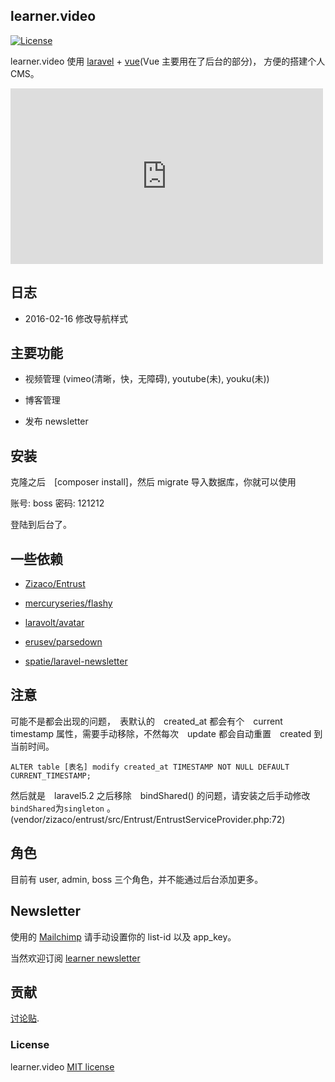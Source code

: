 ## learner.video

[![License](https://poser.pugx.org/laravel/framework/license.svg)](https://packagist.org/packages/laravel/framework)

learner.video 使用 [laravel](http://laravel.com/) + [vue](http://vuejs.org/)(Vue 主要用在了后台的部分)， 方便的搭建个人 CMS。

<iframe src="https://player.vimeo.com/video/155513106" width="500" height="281" frameborder="0" webkitallowfullscreen mozallowfullscreen allowfullscreen></iframe>

## 日志

* 2016-02-16 修改导航样式

## 主要功能

* 视频管理 (vimeo(清晰，快，无障碍), youtube(未), youku(未))

* 博客管理

* 发布 newsletter

## 安装

克隆之后　[composer install]，然后 migrate 导入数据库，你就可以使用

账号: boss
密码: 121212

登陆到后台了。

## 一些依赖

* [Zizaco/Entrust](https://github.com/Zizaco/entrust)

* [mercuryseries/flashy](https://github.com/mercuryseries/flashy)

* [laravolt/avatar](https://github.com/laravolt/avatar)

* [erusev/parsedown](https://github.com/erusev/parsedown)

* [spatie/laravel-newsletter](https://github.com/spatie/laravel-newsletter)

## 注意

可能不是都会出现的问题，　表默认的　created_at 都会有个　current timestamp 属性，需要手动移除，不然每次　update 都会自动重置　created 到当前时间。

    ALTER table [表名] modify created_at TIMESTAMP NOT NULL DEFAULT CURRENT_TIMESTAMP;

然后就是　laravel5.2 之后移除　bindShared() 的问题，请安装之后手动修改`bindShared`为`singleton` 。(vendor/zizaco/entrust/src/Entrust/EntrustServiceProvider.php:72)

## 角色

目前有 user, admin, boss 三个角色，并不能通过后台添加更多。

## Newsletter

使用的 [Mailchimp](http://mailchimp.com/) 请手动设置你的 list-id 以及 app_key。

当然欢迎订阅 [learner newsletter](http://learner.video/)

## 贡献

[讨论贴](http://learner.video/blogs/34).

### License

learner.video [MIT license](http://opensource.org/licenses/MIT)
